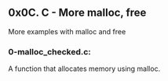 ## 0x0C. C - More malloc, free
More examples with malloc and free

### 0-malloc\_checked.c:
A function that allocates memory using malloc.
